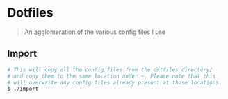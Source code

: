 # Dotfiles
> An agglomeration of the various config files I use

## Import
```bash
# This will copy all the config files from the dotfiles directory/
# and copy them to the same location under ~. Please note that this
# will overwrite any config files already present at those locations.
$ ./import
```

